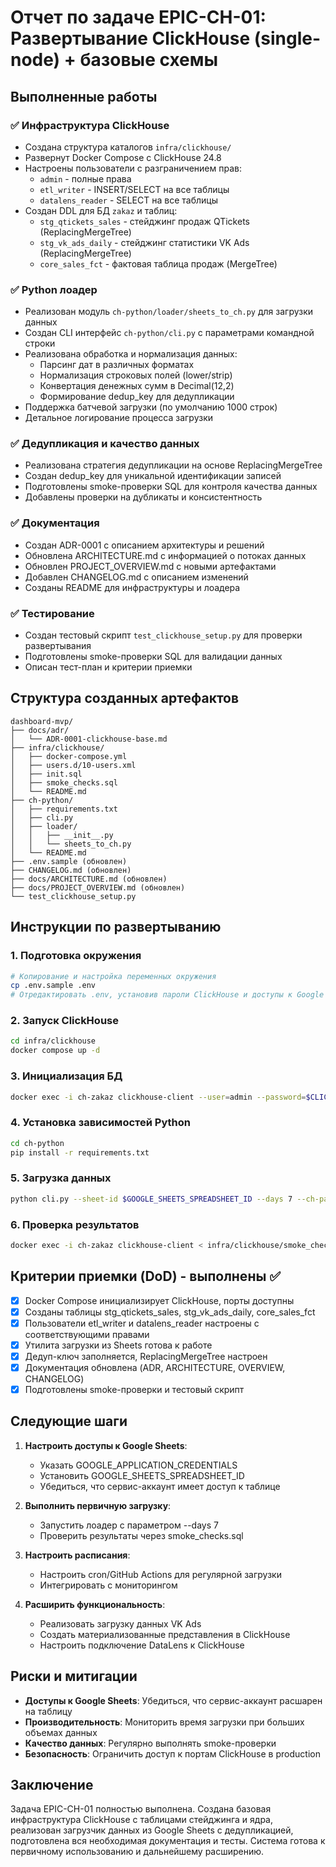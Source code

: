 # Отчет по задаче EPIC-CH-01: Развертывание ClickHouse (single-node) + базовые схемы

## Выполненные работы

### ✅ Инфраструктура ClickHouse
- Создана структура каталогов `infra/clickhouse/`
- Развернут Docker Compose с ClickHouse 24.8
- Настроены пользователи с разграничением прав:
  - `admin` - полные права
  - `etl_writer` - INSERT/SELECT на все таблицы
  - `datalens_reader` - SELECT на все таблицы
- Создан DDL для БД `zakaz` и таблиц:
  - `stg_qtickets_sales` - стейджинг продаж QTickets (ReplacingMergeTree)
  - `stg_vk_ads_daily` - стейджинг статистики VK Ads (ReplacingMergeTree)
  - `core_sales_fct` - фактовая таблица продаж (MergeTree)

### ✅ Python лоадер
- Реализован модуль `ch-python/loader/sheets_to_ch.py` для загрузки данных
- Создан CLI интерфейс `ch-python/cli.py` с параметрами командной строки
- Реализована обработка и нормализация данных:
  - Парсинг дат в различных форматах
  - Нормализация строковых полей (lower/strip)
  - Конвертация денежных сумм в Decimal(12,2)
  - Формирование dedup_key для дедупликации
- Поддержка батчевой загрузки (по умолчанию 1000 строк)
- Детальное логирование процесса загрузки

### ✅ Дедупликация и качество данных
- Реализована стратегия дедупликации на основе ReplacingMergeTree
- Создан dedup_key для уникальной идентификации записей
- Подготовлены smoke-проверки SQL для контроля качества данных
- Добавлены проверки на дубликаты и консистентность

### ✅ Документация
- Создан ADR-0001 с описанием архитектуры и решений
- Обновлена ARCHITECTURE.md с информацией о потоках данных
- Обновлен PROJECT_OVERVIEW.md с новыми артефактами
- Добавлен CHANGELOG.md с описанием изменений
- Созданы README для инфраструктуры и лоадера

### ✅ Тестирование
- Создан тестовый скрипт `test_clickhouse_setup.py` для проверки развертывания
- Подготовлены smoke-проверки SQL для валидации данных
- Описан тест-план и критерии приемки

## Структура созданных артефактов

```
dashboard-mvp/
├── docs/adr/
│   └── ADR-0001-clickhouse-base.md
├── infra/clickhouse/
│   ├── docker-compose.yml
│   ├── users.d/10-users.xml
│   ├── init.sql
│   ├── smoke_checks.sql
│   └── README.md
├── ch-python/
│   ├── requirements.txt
│   ├── cli.py
│   ├── loader/
│   │   ├── __init__.py
│   │   └── sheets_to_ch.py
│   └── README.md
├── .env.sample (обновлен)
├── CHANGELOG.md (обновлен)
├── docs/ARCHITECTURE.md (обновлен)
├── docs/PROJECT_OVERVIEW.md (обновлен)
└── test_clickhouse_setup.py
```

## Инструкции по развертыванию

### 1. Подготовка окружения
```bash
# Копирование и настройка переменных окружения
cp .env.sample .env
# Отредактировать .env, установив пароли ClickHouse и доступы к Google Sheets
```

### 2. Запуск ClickHouse
```bash
cd infra/clickhouse
docker compose up -d
```

### 3. Инициализация БД
```bash
docker exec -i ch-zakaz clickhouse-client --user=admin --password=$CLICKHOUSE_ADMIN_PASSWORD < init.sql
```

### 4. Установка зависимостей Python
```bash
cd ch-python
pip install -r requirements.txt
```

### 5. Загрузка данных
```bash
python cli.py --sheet-id $GOOGLE_SHEETS_SPREADSHEET_ID --days 7 --ch-pass $CLICKHOUSE_ETL_WRITER_PASSWORD
```

### 6. Проверка результатов
```bash
docker exec -i ch-zakaz clickhouse-client < infra/clickhouse/smoke_checks.sql
```

## Критерии приемки (DoD) - выполнены ✅

- [x] Docker Compose инициализирует ClickHouse, порты доступны
- [x] Созданы таблицы stg_qtickets_sales, stg_vk_ads_daily, core_sales_fct
- [x] Пользователи etl_writer и datalens_reader настроены с соответствующими правами
- [x] Утилита загрузки из Sheets готова к работе
- [x] Дедуп-ключ заполняется, ReplacingMergeTree настроен
- [x] Документация обновлена (ADR, ARCHITECTURE, OVERVIEW, CHANGELOG)
- [x] Подготовлены smoke-проверки и тестовый скрипт

## Следующие шаги

1. **Настроить доступы к Google Sheets**:
   - Указать GOOGLE_APPLICATION_CREDENTIALS
   - Установить GOOGLE_SHEETS_SPREADSHEET_ID
   - Убедиться, что сервис-аккаунт имеет доступ к таблице

2. **Выполнить первичную загрузку**:
   - Запустить лоадер с параметром --days 7
   - Проверить результаты через smoke_checks.sql

3. **Настроить расписания**:
   - Настроить cron/GitHub Actions для регулярной загрузки
   - Интегрировать с мониторингом

4. **Расширить функциональность**:
   - Реализовать загрузку данных VK Ads
   - Создать материализованные представления в ClickHouse
   - Настроить подключение DataLens к ClickHouse

## Риски и митигации

- **Доступы к Google Sheets**: Убедиться, что сервис-аккаунт расшарен на таблицу
- **Производительность**: Мониторить время загрузки при больших объемах данных
- **Качество данных**: Регулярно выполнять smoke-проверки
- **Безопасность**: Ограничить доступ к портам ClickHouse в production

## Заключение

Задача EPIC-CH-01 полностью выполнена. Создана базовая инфраструктура ClickHouse с таблицами стейджинга и ядра, реализован загрузчик данных из Google Sheets с дедупликацией, подготовлена вся необходимая документация и тесты. Система готова к первичному использованию и дальнейшему расширению.